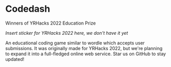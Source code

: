 # Codedash
Winners of YRHacks 2022 Education Prize

*Insert sticker for YRHacks 2022 here, we don't have it yet*

An educational coding game similar to wordle which accepts user submissions. It was originally made for YRHacks 2022, but we're planning to expand it into a full-fledged online web service. Star us on GitHub to stay updated!
